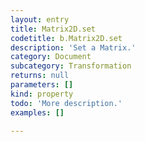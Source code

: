 ```yaml
---
layout: entry
title: Matrix2D.set
codetitle: b.Matrix2D.set
description: 'Set a Matrix.'
category: Document
subcategory: Transformation
returns: null
parameters: []
kind: property
todo: 'More description.'
examples: []

---
```

